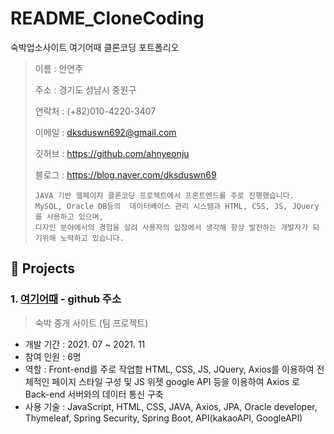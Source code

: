 # README_CloneCoding
숙박업소사이트 여기어때 클론코딩 포트폴리오


> 이름 : 안연주 <br>
> 
> 주소 : 경기도 성남시 중원구 
>
> 연락처 : (+82)010-4220-3407
>
> 이메일 : dksduswn692@gmail.com
> 
> 깃허브 : https://github.com/ahnyeonju
>  
> 블로그 : https://blog.naver.com/dksduswn69
>```
> JAVA 기반 웹페이지 클론코딩 프로젝트에서 프론트엔드를 주로 진행했습니다.
> MySQL, Oracle DB등의  데이터베이스 관리 시스템과 HTML, CSS, JS, JQuery를 사용하고 있으며,
> 디자인 분야에서의 경험을 살려 사용자의 입장에서 생각해 항상 발전하는 개발자가 되기위해 노력하고 있습니다.
>```
## 📌  Projects
### 1. [여기어때](https://github.com/ahnyeonju/CloneCoding--) - github 주소
>  숙박 중개 사이트 (팀 프로젝트)
* 개발 기간 : 2021. 07 ~ 2021. 11
* 참여 인원 : 6명
* 역할 : Front-end를 주로 작업함 HTML, CSS, JS, JQuery, Axios를 이용하여
 전체적인 페이지 스타일 구성 및 JS 위젯 google API 등을 이용하여 Axios 로 Back-end 서버와의 데이터 통신 구축
* 사용 기술 : JavaScript, HTML, CSS, JAVA, Axios, JPA, Oracle developer, Thymeleaf, Spring Security, Spring Boot, API(kakaoAPI, GoogleAPI)
